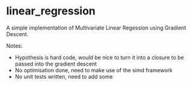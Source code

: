 # linear_regression

A simple implementation of Multivariate Linear Regession using Gradient Descent.

Notes:

- Hypothesis is hard code, would be nice to turn it into a closure to be passed into the gradient descent
- No optimisation done, need to make use of the simd framework
- No unit tests written, need to add some